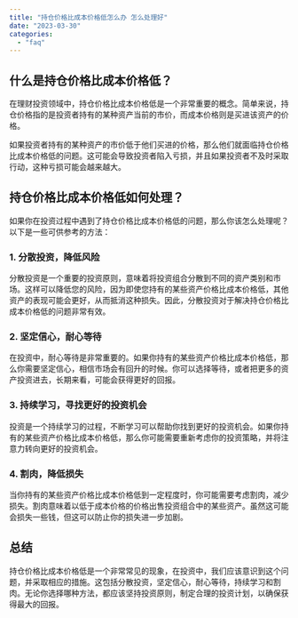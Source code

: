 ```yaml
---
title: "持仓价格比成本价格低怎么办 怎么处理好"
date: "2023-03-30"
categories: 
  - "faq"
---
```


## 什么是持仓价格比成本价格低？

在理财投资领域中，持仓价格比成本价格低是一个非常重要的概念。简单来说，持仓价格指的是投资者持有的某种资产当前的市价，而成本价格则是买进该资产的价格。

如果投资者持有的某种资产的市价低于他们买进的价格，那么他们就面临持仓价格比成本价格低的问题。这可能会导致投资者陷入亏损，并且如果投资者不及时采取行动，这种亏损可能会越来越大。

## 持仓价格比成本价格低如何处理？

如果你在投资过程中遇到了持仓价格比成本价格低的问题，那么你该怎么处理呢？以下是一些可供参考的方法：

### 1\. 分散投资，降低风险

分散投资是一个重要的投资原则，意味着将投资组合分散到不同的资产类别和市场。这样可以降低您的风险，因为即使您持有的某些资产价格比成本价格低，其他资产的表现可能会更好，从而抵消这种损失。因此，分散投资对于解决持仓价格比成本价格低的问题非常有效。

### 2\. 坚定信心，耐心等待

在投资中，耐心等待是非常重要的。如果你持有的某些资产价格比成本价格低，那么你需要坚定信心，相信市场会有回升的时候。你可以选择等待，或者把更多的资产投资进去，长期来看，可能会获得更好的回报。

### 3\. 持续学习，寻找更好的投资机会

投资是一个持续学习的过程，不断学习可以帮助你找到更好的投资机会。如果你持有的某些资产价格比成本价格低，那么你可能需要重新考虑你的投资策略，并将注意力转向更好的投资机会。

### 4\. 割肉，降低损失

当你持有的某些资产价格比成本价格低到一定程度时，你可能需要考虑割肉，减少损失。割肉意味着以低于成本价格的价格出售投资组合中的某些资产。虽然这可能会损失一些钱，但这可以防止你的损失进一步加剧。

## 总结

持仓价格比成本价格低是一个非常常见的现象，在投资中，我们应该意识到这个问题，并采取相应的措施。这包括分散投资，坚定信心，耐心等待，持续学习和割肉。无论你选择哪种方法，都应该坚持投资原则，制定合理的投资计划，以确保获得最大的回报。
